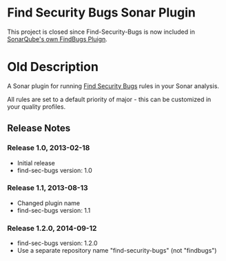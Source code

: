 Find Security Bugs Sonar Plugin
===================

This project is closed since Find-Security-Bugs is now included in [SonarQube's own FindBugs Pluign](http://docs.sonarqube.org/display/PLUG/FindBugs+Plugin).

# Old Description

A Sonar plugin for running [Find Security Bugs](http://h3xstream.github.com/find-sec-bugs/) rules in your Sonar analysis.

All rules are set to a default priority of major - this can be customized in your quality profiles.

## Release Notes

### Release 1.0, 2013-02-18

 - Initial release
 - find-sec-bugs version: 1.0

### Release 1.1, 2013-08-13

 - Changed plugin name
 - find-sec-bugs version: 1.1

### Release 1.2.0, 2014-09-12
 - find-sec-bugs version: 1.2.0
 - Use a separate repository name "find-security-bugs" (not "findbugs")
